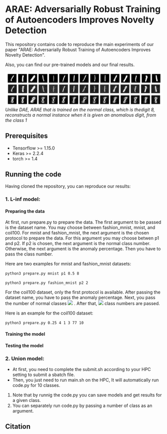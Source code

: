 # ARAE: Adversarially Robust Training of Autoencoders Improves Novelty Detection


This repository contains code to reproduce the main experiments of our paper "ARAE: Adversarially Robust Training of Autoencoders Improves Novelty Detection".

Also, you can find our pre-trained models and our final results.

![ARAE vs DAE](/MNIST-union/images/ARAEvsDAE.png)
*Unlike  DAE,  ARAE  that  is  trained  on  the  normal  class,  which  is  thedigit 8, reconstructs a normal instance when it is given an anomalous digit, from the class 1*

<!--
Here, we can provide the link to our paper, and we can write authors list.

<!--
This repository belongs to abnormal detection group in Sharif university of Technology. This project is under supervision of [Dr. Mohammad Hossein Rohban](https://scholar.google.com/citations?user=pRyJ6FkAAAAJ&hl=en) and is being conducted in [Data Science and Machine Learning Lab (DML)](http://dml.ir/) in Department of Computer Engineering. -->

<!--
The aim of the project is to learn a robust representation from normal samples in order to detect abnormality patterns. This work is mainly inspired by these papers, ["Adversarial examples for generative models"](https://arxiv.org/pdf/1702.06832.pdf) and ["Adversarial Manipulation of Deep Representations"](https://arxiv.org/pdf/1511.05122.pdf). More specifically, a new objective function is introduced by which an Autoencoder is trained so that it can both minimize pixel-wise error and learn a robust representation where it can capture variants of a sample in latesnt space. -->


## Prerequisites

* Tensorflow >= 1.15.0
* Keras >= 2.2.4
* torch >= 1.4


## Running the code

Having cloned the repository, you can reproduce our results:

### 1. L-inf model:

#### Preparing the data

At first, run prepare.py to prepare the data. The first argument to be passed is the dataset name. You may choose between fashion_mnist, mnist, and coil100.  For mnist and fashion_mnist, the next argument is the chosen protocol to prepare the data. For this argument you may choose betwen p1 and p2. If p2 is chosen, the next argument is the normal class number. Otherwise, the next argument is the anomaly percentage. Then you have to pass the class number.

Here are two examples for mnist and fashion_mnist datasets:

```
python3 prepare.py mnist p1 0.5 8
```
```
python3 prepare.py fashion_mnist p2 2
```

For the coil100 dataset, only the first protocol is available. After passing the dataset name, you have to pass the anomaly percentage. Next, you pass the number of normal classes <img src="https://latex.codecogs.com/gif.latex?\text n\in \{1,4,7\}" /> . After that, <img src="https://render.githubusercontent.com/render/math?math=n"> class numbers are passed.

Here is an example for the coil100 dataset:

```
python3 prepare.py 0.25 4 1 3 77 10
```

#### Training the model

#### Testing the model

### 2. Union model: ###

- At first, you need to complete the submit.sh according to your HPC setting to submit a sbatch file.
- Then, you just need to run main.sh on the HPC, It will automatically run code.py for 10 classes.

1. Note that by runnig the code.py you can save models and get results for a given class.
2. You can separately run code.py by passing a number of class as an argument.


## Citation
